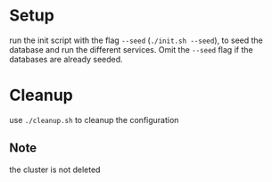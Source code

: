 # Setup
run the init script with the flag `--seed` (`./init.sh --seed`), to seed the database and run the different services. 
Omit the `--seed` flag if the databases are already seeded.

# Cleanup
use `./cleanup.sh` to cleanup the configuration
## Note
the cluster is not deleted
